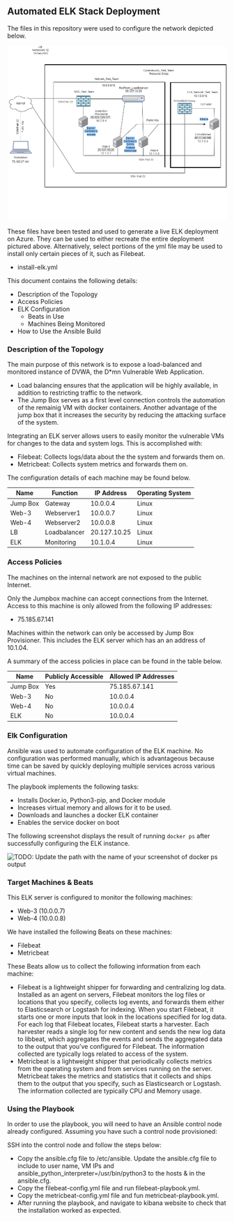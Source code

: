 ## Automated ELK Stack Deployment

The files in this repository were used to configure the network depicted below.

![TODO: Update the path with the name of your diagram](Diagrams/ElkStackProject.png)

These files have been tested and used to generate a live ELK deployment on Azure. They can be used to either recreate the entire deployment pictured above. Alternatively, select portions of the yml file may be used to install only certain pieces of it, such as Filebeat.

  - install-elk.yml

This document contains the following details:
- Description of the Topology
- Access Policies
- ELK Configuration
  - Beats in Use
  - Machines Being Monitored
- How to Use the Ansible Build


### Description of the Topology

The main purpose of this network is to expose a load-balanced and monitored instance of DVWA, the D*mn Vulnerable Web Application.

- Load balancing ensures that the application will be highly available, in addition to restricting traffic to the network.
- The Jump Box serves as a first level connection controls the automation of the remainig VM with docker containers. Another advantage of the jump box that it increases the security by reducing the attacking surface of the system.

Integrating an ELK server allows users to easily monitor the vulnerable VMs for changes to the data and system logs. This is accomplished with:
- Filebeat: Collects logs/data about the the system and forwards them on.  
- Metricbeat: Collects system metrics and forwards them on. 

The configuration details of each machine may be found below.

| Name     | Function 	  | IP Address 		| Operating System |
|----------|--------------|-----------------|------------------|
| Jump Box | Gateway  	  | 10.0.0.4   		| Linux            |
| Web-3    | Webserver1	  | 10.0.0.7   		| Linux            |
| Web-4    | Webserver2	  | 10.0.0.8   		| Linux            |
| LB       | Loadbalancer | 20.127.10.25	| Linux            |
| ELK      | Monitoring	  | 10.1.0.4   		| Linux            |

### Access Policies

The machines on the internal network are not exposed to the public Internet. 

Only the Jumpbox machine can accept connections from the Internet. Access to this machine is only allowed from the following IP addresses:
- 75.185.67.141

Machines within the network can only be accessed by Jump Box Provisioner. This includes the ELK server which has an an address of 10.1.04.

A summary of the access policies in place can be found in the table below.

| Name     | Publicly Accessible | Allowed IP Addresses |
|----------|---------------------|----------------------|
| Jump Box | Yes                 | 75.185.67.141	    |
| Web-3    | No                  | 10.0.0.4             |
| Web-4    | No                  | 10.0.0.4             |
| ELK      | No                  | 10.0.0.4             |

### Elk Configuration

Ansible was used to automate configuration of the ELK machine. No configuration was performed manually, which is advantageous because time can be saved by quickly deploying multiple services across various virtual machines. 

The playbook implements the following tasks:
- Installs Docker.io, Python3-pip, and Docker module
- Increases virtual memory and allows for it to be used. 
- Downloads and launches a docker ELK container
- Enables the service docker on boot

The following screenshot displays the result of running `docker ps` after successfully configuring the ELK instance.

![TODO: Update the path with the name of your screenshot of docker ps output](Images/docker_ps_output.png)

### Target Machines & Beats
This ELK server is configured to monitor the following machines:
- Web-3 (10.0.0.7)
- Web-4 (10.0.0.8)

We have installed the following Beats on these machines:
- Filebeat
- Metricbeat

These Beats allow us to collect the following information from each machine:
- Filebeat is a lightweight shipper for forwarding and centralizing log data. Installed as an agent on servers, Filebeat monitors the log files or locations that you specify, collects log events, and forwards them either to Elasticsearch or Logstash for indexing. When you start Filebeat, it starts one or more inputs that look in the locations specified for log data. For each log that Filebeat locates, Filebeat starts a harvester. Each harvester reads a single log for new content and sends the new log data to libbeat, which aggregates the events and sends the aggregated data to the output that you’ve configured for Filebeat. The information collected are typically logs related to access of the system. 
- Metricbeat is a lightweight shipper that periodically collects metrics from the operating system and from services running on the server. Metricbeat takes the metrics and statistics that it collects and ships them to the output that you specify, such as Elasticsearch or Logstash. The information collected are typically CPU and Memory usage. 

### Using the Playbook
In order to use the playbook, you will need to have an Ansible control node already configured. Assuming you have such a control node provisioned: 

SSH into the control node and follow the steps below:
- Copy the ansible.cfg file to /etc/ansible. Update the ansible.cfg file to include to user name, VM IPs and ansible_python_interpreter=/usr/bin/python3 to the hosts & in the ansible.cfg.
- Copy the filebeat-config.yml file and run filebeat-playbook.yml.
- Copy the metricbeat-config.yml file and fun metricbeat-playbook.yml.
- After running the playbook, and navigate to kibana website to check that the installation worked as expected.